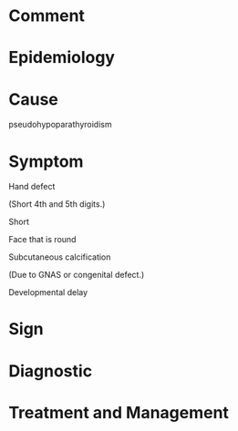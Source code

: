 # Comment

# Epidemiology

# Cause

pseudohypoparathyroidism

# Symptom

Hand defect

(Short 4th and 5th digits.)

Short

Face that is round

Subcutaneous calcification

(Due to GNAS or congenital defect.)

Developmental delay

# Sign

# Diagnostic

# Treatment and Management
